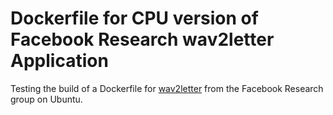 # Dockerfile for CPU version of Facebook Research wav2letter Application

Testing the build of a Dockerfile for [wav2letter](https://github.com/facebookresearch/wav2letter) from the Facebook Research group on Ubuntu.